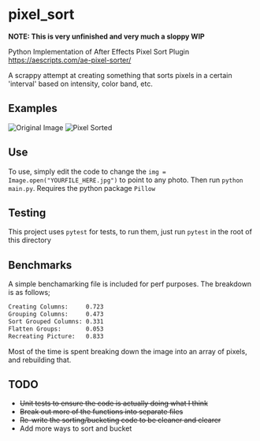 # pixel_sort
**NOTE: This is very unfinished and very much a sloppy WIP**


Python Implementation of After Effects Pixel Sort Plugin
https://aescripts.com/ae-pixel-sorter/

A scrappy attempt at creating something that sorts pixels in a certain 'interval' based on intensity, color band, etc.

## Examples
![Original Image](examples/original.PNG)
![Pixel Sorted](examples/mod.PNG)

## Use
To use, simply edit the code to change the `img = Image.open("YOURFILE_HERE.jpg")` to point to any photo. Then run `python main.py`. Requires the python package `Pillow`

## Testing
This project uses `pytest` for tests, to run them, just run `pytest` in the root of this directory

## Benchmarks
A simple benchamarking file is included for perf purposes. The breakdown is as follows;
```sh
Creating Columns:     0.723
Grouping Columns:     0.473
Sort Grouped Columns: 0.331
Flatten Groups:       0.053
Recreating Picture:   0.833
```
Most of the time is spent breaking down the image into an array of pixels, and rebuilding that.


## TODO
- ~~Unit tests to ensure the code is actually doing what I think~~
- ~~Break out more of the functions into separate files~~
- ~~Re-write the sorting/bucketing code to be cleaner and clearer~~
- Add more ways to sort and bucket 
